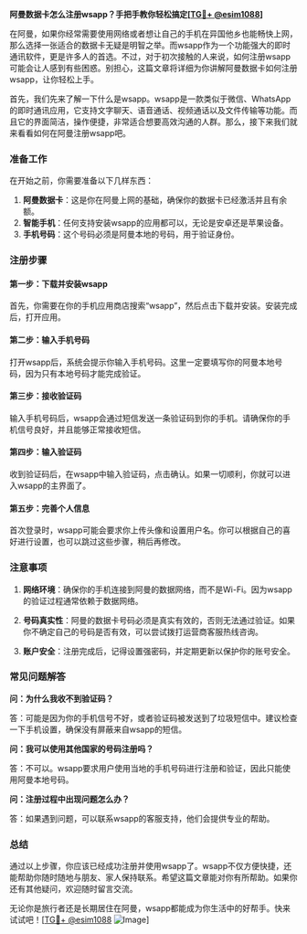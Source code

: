 **阿曼数据卡怎么注册wsapp？手把手教你轻松搞定[[TG💪+ @esim1088](https://t.me/s/esim1088)]**

在阿曼，如果你经常需要使用网络或者想让自己的手机在异国他乡也能畅快上网，那么选择一张适合的数据卡无疑是明智之举。而wsapp作为一个功能强大的即时通讯软件，更是许多人的首选。不过，对于初次接触的人来说，如何注册wsapp可能会让人感到有些困惑。别担心，这篇文章将详细为你讲解阿曼数据卡如何注册wsapp，让你轻松上手。

首先，我们先来了解一下什么是wsapp。wsapp是一款类似于微信、WhatsApp的即时通讯应用，它支持文字聊天、语音通话、视频通话以及文件传输等功能。而且它的界面简洁，操作便捷，非常适合想要高效沟通的人群。那么，接下来我们就来看看如何在阿曼注册wsapp吧。

### 准备工作

在开始之前，你需要准备以下几样东西：

1. **阿曼数据卡**：这是你在阿曼上网的基础，确保你的数据卡已经激活并且有余额。
2. **智能手机**：任何支持安装wsapp的应用都可以，无论是安卓还是苹果设备。
3. **手机号码**：这个号码必须是阿曼本地的号码，用于验证身份。

### 注册步骤

#### 第一步：下载并安装wsapp

首先，你需要在你的手机应用商店搜索“wsapp”，然后点击下载并安装。安装完成后，打开应用。

#### 第二步：输入手机号码

打开wsapp后，系统会提示你输入手机号码。这里一定要填写你的阿曼本地号码，因为只有本地号码才能完成验证。

#### 第三步：接收验证码

输入手机号码后，wsapp会通过短信发送一条验证码到你的手机。请确保你的手机信号良好，并且能够正常接收短信。

#### 第四步：输入验证码

收到验证码后，在wsapp中输入验证码，点击确认。如果一切顺利，你就可以进入wsapp的主界面了。

#### 第五步：完善个人信息

首次登录时，wsapp可能会要求你上传头像和设置用户名。你可以根据自己的喜好进行设置，也可以跳过这些步骤，稍后再修改。

### 注意事项

1. **网络环境**：确保你的手机连接到阿曼的数据网络，而不是Wi-Fi。因为wsapp的验证过程通常依赖于数据网络。
   
2. **号码真实性**：阿曼的数据卡号码必须是真实有效的，否则无法通过验证。如果你不确定自己的号码是否有效，可以尝试拨打运营商客服热线咨询。

3. **账户安全**：注册完成后，记得设置强密码，并定期更新以保护你的账号安全。

### 常见问题解答

**问：为什么我收不到验证码？**

答：可能是因为你的手机信号不好，或者验证码被发送到了垃圾短信中。建议检查一下手机设置，确保没有屏蔽来自wsapp的短信。

**问：我可以使用其他国家的号码注册吗？**

答：不可以。wsapp要求用户使用当地的手机号码进行注册和验证，因此只能使用阿曼本地号码。

**问：注册过程中出现问题怎么办？**

答：如果遇到问题，可以联系wsapp的客服支持，他们会提供专业的帮助。

### 总结

通过以上步骤，你应该已经成功注册并使用wsapp了。wsapp不仅方便快捷，还能帮助你随时随地与朋友、家人保持联系。希望这篇文章能对你有所帮助。如果你还有其他疑问，欢迎随时留言交流。

无论你是旅行者还是长期居住在阿曼，wsapp都能成为你生活中的好帮手。快来试试吧！[[TG💪+ @esim1088](https://t.me/s/esim1088) ![Image](https://i.postimg.cc/4NQfJmqS/Snipaste-2025-05-13-00-14-12.png)]